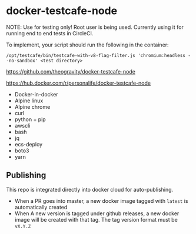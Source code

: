 # docker-testcafe-node

NOTE: Use for testing only! Root user is being used. Currently using it for running
end to end tests in CircleCI.

To implement, your script should run the following in the container:

`/opt/testcafe/bin/testcafe-with-v8-flag-filter.js 'chromium:headless --no-sandbox' <test directory>`

https://github.com/theogravity/docker-testcafe-node

https://hub.docker.com/r/personalife/docker-testcafe-node

- Docker-in-docker
- Alpine linux
- Alpine chrome
- curl
- python + pip
- awscli
- bash
- jq
- ecs-deploy
- boto3
- yarn

## Publishing

This repo is integrated directly into docker cloud for auto-publishing.

- When a PR goes into master, a new docker image tagged with `latest` is automatically created
- When A new version is tagged under github releases, a
new docker image will be created with that tag. The tag version format must be `vX.Y.Z`
